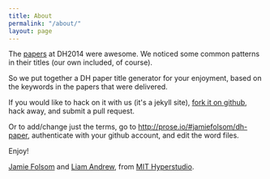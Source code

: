 ```yaml
---
title: About
permalink: "/about/"
layout: page
---
```


The [papers](http://dharchive.org/#n6-Long-Papers) at DH2014 were awesome. We noticed some common patterns in their titles (our own included, of course).

So we put together a DH paper title generator for your enjoyment, based on the keywords in the papers that were delivered.

If you would like to hack on it with us (it's a jekyll site), <a href="https://github.com/jamiefolsom/dh-paper/">fork it on github</a>, hack away, and submit a pull request.

Or to add/change just the terms, go to <a href="http://prose.io/#jamiefolsom/dh-paper">http://prose.io/#jamiefolsom/dh-paper</a>, authenticate with your github account, and edit the word files.

Enjoy!

<a href="http://twitter.com/jamiefolsom">Jamie Folsom</a> and <a href="http://twitter.com/mailbackwards">Liam Andrew</a>, from <a href="http://twitter.com/mithyperstudio">MIT Hyperstudio</a>.
